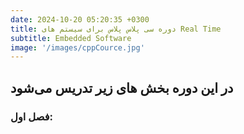 ```yaml
---
date: 2024-10-20 05:20:35 +0300
title: دوره سی پلاس پلاس برای سیستم های Real Time
subtitle: Embedded Software
image: '/images/cppCource.jpg'
---
```



## در این دوره بخش های زیر تدریس می‌شود
### فصل اول:
